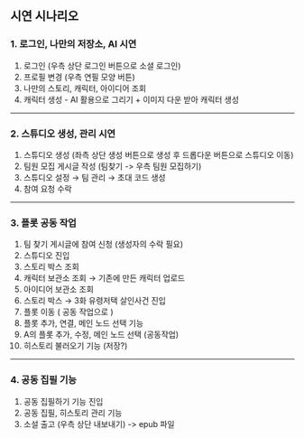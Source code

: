 ## 시연 시나리오

### 1. 로그인, 나만의 저장소, AI 시연

1. 로그인 (우측 상단 로그인 버튼으로 소셜 로그인)
2. 프로필 변경 (우측 연필 모양 버튼)
3. 나만의 스토리, 캐릭터, 아이디어 조회
4. 캐릭터 생성 - AI 활용으로 그리기 + 이미지 다운 받아 캐릭터 생성

---

### 2. 스튜디오 생성, 관리 시연

1. 스튜디오 생성 (좌측 상단 생성 버튼으로 생성 후 드롭다운 버튼으로 스튜디오 이동)
2. 팀원 모집 게시글 작성 (팀찾기 -> 우측 팀원 모집하기)
3. 스튜디오 설정 → 팀 관리 → 초대 코드 생성 
4. 참여 요청 수락

---

### 3. 플롯 공동 작업

1. 팀 찾기 게시글에 참여 신청 (생성자의 수락 필요)
2. 스튜디오 진입
3. 스토리 박스 조회
4. 캐릭터 보관소 조회 → 기존에 만든 캐릭터 업로드
5. 아이디어 보관소 조회
6. 스토리 박스 → 3화 유령저택 살인사건 진입
7. 플롯 이동 ( 공동 작업으로 )
8. 플롯 추가, 연결, 메인 노드 선택 기능
9. A의 플롯 추가, 수정, 메인 노드 선택 (공동작업)
10. 히스토리 불러오기 기능 (저장?)

---

### 4. 공동 집필 기능

1. 공동 집필하기 기능 진입
2. 공동 집필, 히스토리 관리 기능
3. 소설 출고 (우측 상단 내보내기) -> epub 파일